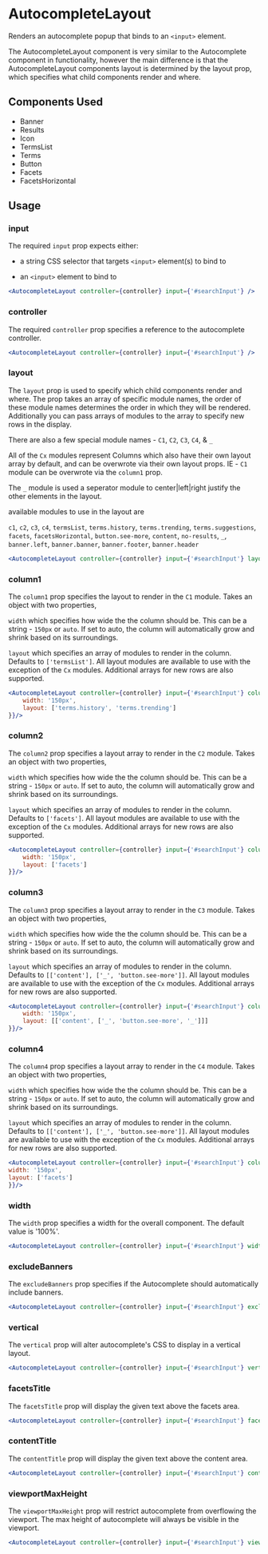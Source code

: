# AutocompleteLayout

Renders an autocomplete popup that binds to an `<input>` element.

The AutocompleteLayout component is very similar to the Autocomplete component in functionality, however the main difference is that the AutocompleteLayout components layout is determined by the layout prop, which specifies what child components render and where.

## Components Used
- Banner
- Results
- Icon
- TermsList
- Terms
- Button
- Facets
- FacetsHorizontal

## Usage

### input
The required `input` prop expects either:

- a string CSS selector that targets `<input>` element(s) to bind to

- an `<input>` element to bind to

```jsx
<AutocompleteLayout controller={controller} input={'#searchInput'} />
```

### controller
The required `controller` prop specifies a reference to the autocomplete controller.

```jsx
<AutocompleteLayout controller={controller} input={'#searchInput'} />
```

### layout
The `layout` prop is used to specify which child components render and where. The prop takes an array of specific module names, the order of these module names determines the order in which they will be rendered. Additionally you can pass arrays of modules to the array to specify new rows in the display.

There are also a few special module names - `C1`, `C2`, `C3`, `C4`, & `_` 

All of the `Cx` modules represent Columns which also have their own layout array by default, and can be overwrote via their own layout props. IE - `C1` module can be overwrote via the `column1` prop. 

The `_` module is used a seperator module to center|left|right justify the other elements in the layout.

available modules to use in the layout are 

`c1`, `c2`, `c3`, `c4`, `termsList`, `terms.history`, `terms.trending`, `terms.suggestions`, `facets`, `facetsHorizontal`, `button.see-more`, `content`, `no-results`, `_`, `banner.left`, `banner.banner`, `banner.footer`, `banner.header`


```jsx
<AutocompleteLayout controller={controller} input={'#searchInput'} layout={[['C1','C2','C3']]}/>
```

### column1
The `column1` prop specifies the layout to render in the `C1` module. Takes an object with two properties, 

`width` which specifies how wide the the column should be. This can be a string - `150px` or `auto`. If set to auto, the column will automatically grow and shrink based on its surroundings. 

`layout` which specifies an array of modules to render in the column. Defaults to `['termsList']`. All layout modules are available to use with the exception of the `Cx` modules. Additional arrays for new rows are also supported.

```jsx
<AutocompleteLayout controller={controller} input={'#searchInput'} column1={{
    width: '150px',
    layout: ['terms.history', 'terms.trending']
}}/>
```

### column2
The `column2` prop specifies a layout array to render in the `C2` module. Takes an object with two properties, 

`width` which specifies how wide the the column should be. This can be a string - `150px` or `auto`. If set to auto, the column will automatically grow and shrink based on its surroundings. 

`layout` which specifies an array of modules to render in the column. Defaults to `['facets']`. All layout modules are available to use with the exception of the `Cx` modules. Additional arrays for new rows are also supported.

```jsx
<AutocompleteLayout controller={controller} input={'#searchInput'} column2={{
    width: '150px',
    layout: ['facets']
}}/>
```

### column3
The `column3` prop specifies a layout array to render in the `C3` module. Takes an object with two properties, 

`width` which specifies how wide the the column should be. This can be a string - `150px` or `auto`. If set to auto, the column will automatically grow and shrink based on its surroundings. 

`layout` which specifies an array of modules to render in the column. Defaults to `[['content'], ['_', 'button.see-more']]`. All layout modules are available to use with the exception of the `Cx` modules. Additional arrays for new rows are also supported.

```jsx
<AutocompleteLayout controller={controller} input={'#searchInput'} column3={{
    width: '150px',
    layout: [['content', ['_', 'button.see-more', '_']]]
}}/>
```

### column4
The `column4` prop specifies a layout array to render in the `C4` module. Takes an object with two properties, 

`width` which specifies how wide the the column should be. This can be a string - `150px` or `auto`. If set to auto, the column will automatically grow and shrink based on its surroundings. 

`layout` which specifies an array of modules to render in the column. Defaults to `[['content'], ['_', 'button.see-more']]`. All layout modules are available to use with the exception of the `Cx` modules. Additional arrays for new rows are also supported.

```jsx
<AutocompleteLayout controller={controller} input={'#searchInput'} column4={{
width: '150px',
layout: ['facets']
}}/>
```

### width
The `width` prop specifies a width for the overall component. The default value is '100%'.

```jsx
<AutocompleteLayout controller={controller} input={'#searchInput'} width="800px" />
```

### excludeBanners
The `excludeBanners` prop specifies if the Autocomplete should automatically include banners. 

```jsx
<AutocompleteLayout controller={controller} input={'#searchInput'} excludeBanners={true} />
```

### vertical
The `vertical` prop will alter autocomplete's CSS to display in a vertical layout.

```jsx
<AutocompleteLayout controller={controller} input={'#searchInput'} vertical={true} />
```

### facetsTitle
The `facetsTitle` prop will display the given text above the facets area.

```jsx
<AutocompleteLayout controller={controller} input={'#searchInput'} facetsTitle={'Facets'} />
```

### contentTitle
The `contentTitle` prop will display the given text above the content area.

```jsx
<AutocompleteLayout controller={controller} input={'#searchInput'} contentTitle={'Search Results'} />
```

### viewportMaxHeight
The `viewportMaxHeight` prop will restrict autocomplete from overflowing the viewport. The max height of autocomplete will always be visible in the viewport. 

```jsx
<AutocompleteLayout controller={controller} input={'#searchInput'} viewportMaxHeight={true} />
```
